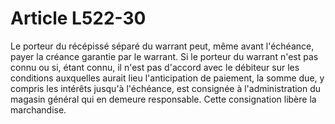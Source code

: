# Article L522-30

Le porteur du récépissé séparé du warrant peut, même avant l'échéance, payer la créance garantie par le warrant.   Si le porteur du warrant n'est pas connu ou si, étant connu, il n'est pas d'accord avec le débiteur sur les conditions auxquelles aurait lieu l'anticipation de paiement, la somme due, y compris les intérêts jusqu'à l'échéance, est consignée à l'administration du magasin général qui en demeure responsable. Cette consignation libère la marchandise.